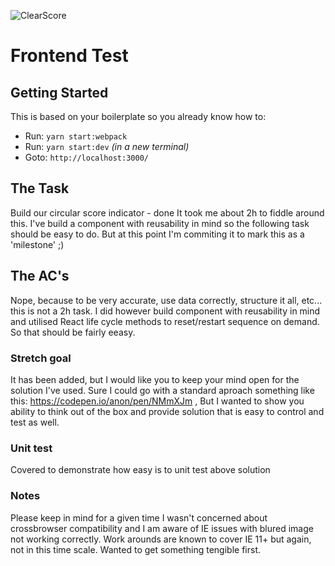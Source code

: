 ![ClearScore](https://raw.githubusercontent.com/ClearScore/FED-home-test/master/docs/clearscore.png?token=ABpdw5m-hB7aVWCKaYGpucwwUt438SHLks5atOQHwA%3D%3D)

# Frontend Test

## Getting Started
This is based on your boilerplate so you already know how to:
 * Run: `yarn start:webpack`
 * Run: `yarn start:dev` _(in a new terminal)_
 * Goto: `http://localhost:3000/`

## The Task

Build our circular score indicator - done
It took me about 2h to fiddle around this. I've build a component with reusability in mind so the following task should be easy to do.
But at this point I'm commiting it to mark this as a 'milestone' ;)

## The AC's

Nope, because to be very accurate, use data correctly, structure it all, etc... this is not a 2h task. I did however build component with reusability in mind and utilised React life cycle methods to reset/restart sequence on demand. So that should be fairly eeasy.

### Stretch goal

It has been added, but I would like you to keep your mind open for the solution I've used. Sure I could go with a standard aproach something like this: https://codepen.io/anon/pen/NMmXJm ,
But I wanted to show you ability to think out of the box and provide solution that is easy to control and test as well.

### Unit test
Covered to demonstrate how easy is to unit test above solution

### Notes
Please keep in mind for a given time I wasn't concerned about crossbrowser compatibility and I am aware of IE issues with blured image not working correctly. Work arounds are known to cover IE 11+ but again, not in this time scale. Wanted to get something tengible first.

